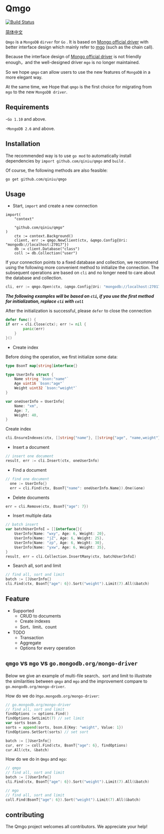 # Qmgo 

[![Build Status](https://travis-ci.org/qiniu/qmgo.png?branch=master)](https://travis-ci.org/qiniu/qmgo)

[简体中文](README_ZH.md)

`Qmgo` is a `MongoDB` `dirver` for `Go` . It is based on [Mongo official driver](https://github.com/mongodb/mongo-go-driver) with better interface design which mainly refer to [mgo](https://github.com/go-mgo/mgo) (such as the chain call). 

Because the interface design of  [Mongo official driver](https://github.com/mongodb/mongo-go-driver) is not friendly enough，and the well-designed driver `mgo` is no longer maintained.

So we hope `qmgo` can allow users to use the new features of `MongoDB` in a more elegant way.

At the same time, we Hope that `qmgo` is the first choice for migrating from `mgo` to the new `MongoDB driver`.

## Requirements

-`Go 1.10` and above.

-`MongoDB 2.6` and above.

## Installation

The recommended way is to use `go mod` to automatically install dependencies by `import github.com/qiniu/qmgo` and `build` .

Of course, the following methods are also feasible:

```
go get github.com/qiniu/qmgo
```

## Usage

- Start, `import` and create a new connection
```
import(
    "context"
  
    "github.com/qiniu/qmgo"
)	
    ctx := context.Background()
    client, err := qmgo.NewClient(ctx, &qmgo.Config{Uri: "mongodb://localhost:27017"})
    db := client.Database("class")
    coll := db.Collection("user")
```
If your connection points to a fixed database and collection, we recommend using the following more convenient method to initialize the connection. The subsequent operations are based on `cli` and no longer need to care about the database and collection.

```go
cli, err := qmgo.Open(ctx, &qmgo.Config{Uri: "mongodb://localhost:27017", Database: "class", Coll: "user"})
```

***The following examples will be based on `cli`, if you use the first method for initialization, replace `cli` with `coll`***

After the initialization is successful, please `defer` to close the connection

```go
defer func() {
if err = cli.Close(ctx); err != nil {
        panic(err)
    }
}()
```

- Create index

Before doing the operation, we first initialize some data:

```go
type BsonT map[string]interface{}

type UserInfo struct {
    Name string `bson:"name"`
    Age uint16 `bson:"age"`
    Weight uint32 `bson:"weight"`
}

var oneUserInfo = UserInfo{
    Name: "xm",
    Age: 7,
    Weight: 40,
}
```

Create index

```go
cli.EnsureIndexes(ctx, []string{"name"}, []string{"age", "name,weight"})
```

- Insert a document

```go
// insert one document
result, err := cli.Insert(ctx, oneUserInfo)
```

- Find a document

```go
// find one document
  one := UserInfo{}
  err = cli.Find(ctx, BsonT{"name": oneUserInfo.Name}).One(&one)
```

- Delete documents

```go
err = cli.Remove(ctx, BsonT{"age": 7})
```

- Insert multiple data

```go
// batch insert
var batchUserInfoI = []interface{}{
    UserInfo{Name: "wxy", Age: 6, Weight: 20},
    UserInfo{Name: "jZ", Age: 6, Weight: 25},
    UserInfo{Name: "zp", Age: 6, Weight: 30},
    UserInfo{Name: "yxw", Age: 6, Weight: 35},
}
result, err = cli.Collection.InsertMany(ctx, batchUserInfoI)
```

- Search all, sort and limit

```go
// find all, sort and limit
batch := []UserInfo{}
cli.Find(ctx, BsonT{"age": 6}).Sort("weight").Limit(7).All(&batch)
```

## Feature

- Supported
  - CRUD to documents
  - Create indexes
  - Sort、limit、count
- TODO
  - Transaction
  - Aggregate
  - Options for every operation



## `qmgo` vs `mgo` vs `go.mongodb.org/mongo-driver`

Below we give an example of multi-file search、sort and limit to illustrate the similarities between `qmgo` and `mgo` and the improvement compare to `go.mongodb.org/mongo-driver`.

How do we do in`go.mongodb.org/mongo-driver`:

```go
// go.mongodb.org/mongo-driver
// find all, sort and limit
findOptions := options.Find()
findOptions.SetLimit(7) // set limit
var sorts bson.D
sorts = append(sorts, bson.E{Key: "weight", Value: 1})
findOptions.SetSort(sorts) // set sort

batch := []UserInfo{}
cur, err := coll.Find(ctx, BsonT{"age": 6}, findOptions)
cur.All(ctx, &batch)
```

How do we do in `Qmgo` and `mgo`:

```go
// qmgo
// find all, sort and limit
batch := []UserInfo{}
cli.Find(ctx, BsonT{"age": 6}).Sort("weight").Limit(7).All(&batch)

// mgo
// find all, sort and limit
coll.Find(BsonT{"age": 6}).Sort("weight").Limit(7).All(&batch)
```



## contributing

The Qmgo project welcomes all contributors. We appreciate your help! 


